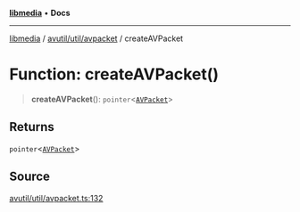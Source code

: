 [**libmedia**](../../../../README.md) • **Docs**

***

[libmedia](../../../../README.md) / [avutil/util/avpacket](../README.md) / createAVPacket

# Function: createAVPacket()

> **createAVPacket**(): `pointer`\<[`AVPacket`](../../../struct/avpacket/classes/AVPacket.md)\>

## Returns

`pointer`\<[`AVPacket`](../../../struct/avpacket/classes/AVPacket.md)\>

## Source

[avutil/util/avpacket.ts:132](https://github.com/zhaohappy/libmedia/blob/acbbf6bd75e6ee4c968b9f441fe28c40f42f350d/src/avutil/util/avpacket.ts#L132)
